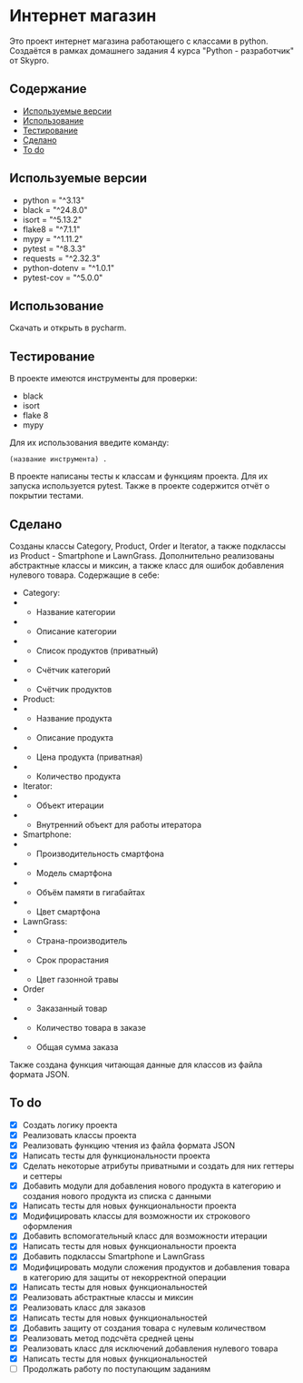 # Интернет магазин
Это проект интернет магазина работающего с классами в python.
Создаётся в рамках домашнего задания 4 курса "Python - разработчик" от Skypro.

## Содержание
- [Используемые версии](#используемые-версии)
- [Использование](#использование)
- [Тестирование](#тестирование)
- [Сделано](#сделано)
- [To do](#to-do)

## Используемые версии
- python = "^3.13"
- black = "^24.8.0"
- isort = "^5.13.2"
- flake8 = "^7.1.1"
- mypy = "^1.11.2"
- pytest = "^8.3.3"
- requests = "^2.32.3"
- python-dotenv = "^1.0.1"
- pytest-cov = "^5.0.0"

## Использование
Скачать и открыть в pycharm.

## Тестирование
В проекте имеются инструменты для проверки:
- black
- isort
- flake 8
- mypy

Для их использования введите команду:

``
(название инструмента) .
``

В проекте написаны тесты к классам и функциям проекта.
Для их запуска используется pytest. Также в проекте содержится отчёт о покрытии тестами.

## Сделано
Созданы классы Category, Product, Order и Iterator, а также подклассы из Product - Smartphone и LawnGrass. Дополнительно реализованы абстрактные классы и миксин, а также класс для ошибок добавления нулевого товара. Содержащие в себе:
- Category:
- - Название категории
- - Описание категории
- - Список продуктов (приватный)
- - Счётчик категорий
- - Счётчик продуктов
- Product:
- - Название продукта
- - Описание продукта
- - Цена продукта (приватная)
- - Количество продукта
- Iterator:
- - Объект итерации
- - Внутренний объект для работы итератора
- Smartphone:
- - Производительность смартфона
- - Модель смартфона
- - Объём памяти в гигабайтах
- - Цвет смартфона
- LawnGrass:
- - Страна-производитель
- - Срок прорастания
- - Цвет газонной травы
- Order
- - Заказанный товар
- - Количество товара в заказе
- - Общая сумма заказа

Также создана функция читающая данные для классов из файла формата JSON.

## To do
- [x] Создать логику проекта
- [x] Реализовать классы проекта
- [x] Реализовать функцию чтения из файла формата JSON
- [x] Написать тесты для функциональности проекта
- [x] Сделать некоторые атрибуты приватными и создать для них геттеры и сеттеры
- [x] Добавить модули для добавления нового продукта в категорию и создания нового продукта из списка с данными
- [x] Написать тесты для новых функциональности проекта
- [x] Модифицировать классы для возможности их строкового оформления
- [x] Добавить вспомогательный класс для возможности итерации
- [x] Написать тесты для новых функциональности проекта
- [x] Добавить подклассы Smartphone и LawnGrass
- [x] Модифицировать модули сложения продуктов и добавления товара в категорию для защиты от некорректной операции
- [x] Написать тесты для новых функциональностей
- [x] Реализовать абстрактные классы и миксин
- [x] Реализовать класс для заказов
- [x] Написать тесты для новых функциональностей
- [x] Добавить защиту от создания товара с нулевым количеством
- [x] Реализовать метод подсчёта средней цены
- [x] Реализовать класс для исключений добавления нулевого товара
- [x] Написать тесты для новых функциональностей
- [ ] Продолжать работу по поступающим заданиям